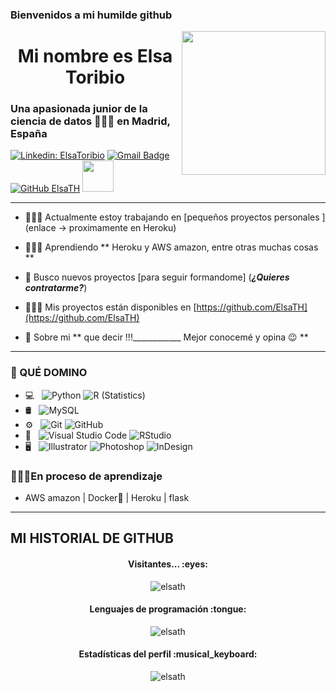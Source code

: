 

### Bienvenidos a mi humilde github 

<img align='right' src="https://media.giphy.com/media/ieyl9zmCjO4b4t6qoY/giphy.gif" width="230">


<h1 align = "center"> Mi nombre es Elsa Toribio </h1>
<h3 align = "left"> Una apasionada junior de la ciencia de datos 👩🏻‍💻 en Madrid, España </h3>

[![Linkedin: ElsaToribio](https://img.shields.io/badge/-elsatoribio-blue?style=flat-square&logo=Linkedin&logoColor=white&link=https://www.linkedin.com/in/elsatoribio/)](https://www.linkedin.com/in/elsatoribio/)
[![Gmail Badge](https://img.shields.io/badge/-elsatrb@gmail.com-c14438?style=flat-square&logo=Gmail&logoColor=white&link=mailto:elsatrb@gmail.com)](mailto:elsatrb@gmail.com)
[![GitHub ElsaTH](https://img.shields.io/github/followers/ElsaTH?label=follow&style=social)](https://github.com/ElsaTH)
<img src="https://media.giphy.com/media/mGcNjsfWAjY5AEZNw6/giphy.gif" width="50">
<hr>

- 👩🏻‍🔧 Actualmente estoy trabajando en [pequeños proyectos personales ] (enlace -> proximamente en Heroku)

- 👩🏻‍🎓 Aprendiendo ** Heroku y AWS amazon, entre otras muchas cosas **

- 🤝 Busco nuevos proyectos [para seguir formandome] (*****¿Quieres contratarme?*****)

- 👩🏻‍💻 Mis proyectos están disponibles en [https://github.com/ElsaTH](https://github.com/ElsaTH)

- 💬 Sobre mi **    que decir !!!____________         Mejor conocemé y opina 😉 **




<hr>


<h3 align = "left"> 📝 QUÉ DOMINO </h3>

- 💻 &nbsp;
  ![Python](https://img.shields.io/badge/-Python-333333?style=flat&logo=python)
  ![R (Statistics)](https://img.shields.io/badge/-R-333333?style=flat&logo=R&logoColor=276DC3)
- 🛢 &nbsp;
  ![MySQL](https://img.shields.io/badge/-MySQL-333333?style=flat&logo=mysql)
- ⚙️ &nbsp;
  ![Git](https://img.shields.io/badge/-Git-333333?style=flat&logo=git)
  ![GitHub](https://img.shields.io/badge/-GitHub-333333?style=flat&logo=github)
- 🔧 &nbsp;
  ![Visual Studio Code](https://img.shields.io/badge/-Visual%20Studio%20Code-333333?style=flat&logo=visual-studio-code&logoColor=007ACC)
  ![RStudio](https://img.shields.io/badge/-RStudio-333333?style=flat&logo=rstudio)
- 🖥 &nbsp;
  ![Illustrator](https://img.shields.io/badge/-Illustrator-333333?style=flat&logo=adobe-illustrator)
  ![Photoshop](https://img.shields.io/badge/-Photoshop-333333?style=flat&logo=adobe-photoshop)
  ![InDesign](https://img.shields.io/badge/-InDesign-333333?style=flat&logo=adobe-indesign)
  
 <h3> 👩🏻‍🏫En proceso de aprendizaje </h3>

- AWS amazon | Docker🐳 | Heroku | flask

<hr>
<h2 align="left">MI HISTORIAL DE GITHUB</h2>

<h4 align="center">Visitantes... :eyes:</h4>

<p align="center"><img src="https://profile-counter.glitch.me/{elsaTH}/count.svg" alt="elsath" /></p>

<h4 align="center">Lenguajes de programación :tongue:</h4>

<p align="center"><img src="https://github-readme-stats.vercel.app/api/top-langs/?username=elsaTH&langs_count=10&theme=tokyonight&layout=compact" alt="elsath" /></p>

<h4 align="center">Estadísticas del perfil :musical_keyboard:</h4>

<p align="center"><img src="https://github-readme-stats.vercel.app/api?username=elsaTH&show_icons=true&theme=synthwave" alt="elsath" /></p>


